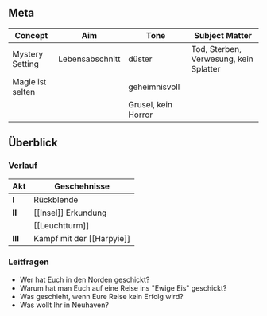 ## Meta

|Concept|Aim|Tone|Subject Matter|
|-|-|-|-|
|Mystery Setting|Lebensabschnitt|düster|Tod, Sterben, Verwesung, kein Splatter|
|Magie ist selten||geheimnisvoll||
|||Grusel, kein Horror||

## Überblick
### Verlauf

| Akt | Geschehnisse               |
|-----|----------------------------|
| **I**   |  Rückblende |
| **II**  |[[Insel]] Erkundung|
|     |[[Leuchtturm]]                            |
|**III**  |Kampf mit der [[Harpyie]]|

### Leitfragen
- Wer hat Euch in den Norden geschickt?
- Warum hat man Euch auf eine Reise ins "Ewige Eis" geschickt?
- Was geschieht, wenn Eure Reise kein Erfolg wird?
- Was wollt Ihr in Neuhaven?
